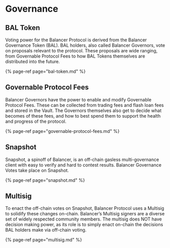 # Governance

## BAL Token

Voting power for the Balancer Protocol is derived from the Balancer Governance Token \(BAL\). BAL holders, also called Balancer Governors, vote on proposals relevant to the protocol. These proposals are wide ranging, from Governable Protocol Fees to how BAL Tokens themselves are distributed into the future.

{% page-ref page="bal-token.md" %}

## Governable Protocol Fees

Balancer Governors have the power to enable and modify Governable Protocol Fees. These can be collected from trading fees and flash loan fees and stored in the Vault. The Governors themselves also get to decide what becomes of these fees, and how to best spend them to support the health and progress of the protocol.

{% page-ref page="governable-protocol-fees.md" %}

## Snapshot

Snapshot, a spinoff of Balancer, is an off-chain gasless multi-governance client with easy to verify and hard to contest results. Balancer Governance Votes take place on Snapshot.

{% page-ref page="snapshot.md" %}

## Multisig

To enact the off-chain votes on Snapshot, Balancer Protocol uses a Multisig to solidify these changes on-chain. Balancer’s Multisig signers are a diverse set of widely respected community members. The multisig does NOT have decision making power, as its role is to simply enact on-chain the decisions BAL holders make via off-chain voting.

{% page-ref page="multisig.md" %}

